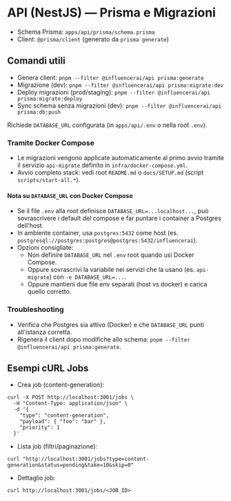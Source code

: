 ﻿# API (NestJS) — Prisma e Migrazioni

- Schema Prisma: `apps/api/prisma/schema.prisma`
- Client: `@prisma/client` (generato da `prisma generate`)

## Comandi utili

- Genera client: `pnpm --filter @influencerai/api prisma:generate`
- Migrazione (dev): `pnpm --filter @influencerai/api prisma:migrate:dev`
- Deploy migrazioni (prod/staging): `pnpm --filter @influencerai/api prisma:migrate:deploy`
- Sync schema senza migrazioni (dev): `pnpm --filter @influencerai/api prisma:db:push`

Richiede `DATABASE_URL` configurata (in `apps/api/.env` o nella root `.env`).

### Tramite Docker Compose

- Le migrazioni vengono applicate automaticamente al primo avvio tramite il servizio `api-migrate` definito in `infra/docker-compose.yml`.
- Avvio completo stack: vedi root `README.md` o `docs/SETUP.md` (script `scripts/start-all.*`).

#### Nota su `DATABASE_URL` con Docker Compose

- Se il file `.env` alla root definisce `DATABASE_URL=...localhost...`, può sovrascrivere i default del compose e far puntare i container a Postgres dell'host.
- In ambiente container, usa `postgres:5432` come host (es. `postgresql://postgres:postgres@postgres:5432/influencerai`).
- Opzioni consigliate:
  - Non definire `DATABASE_URL` nel `.env` root quando usi Docker Compose.
  - Oppure sovrascrivi la variabile nei servizi che la usano (es. `api-migrate`) con `-e DATABASE_URL=...`.
  - Oppure mantieni due file env separati (host vs docker) e carica quello corretto.

### Troubleshooting

- Verifica che Postgres sia attivo (Docker) e che `DATABASE_URL` punti all'istanza corretta.
- Rigenera il client dopo modifiche allo schema: `pnpm --filter @influencerai/api prisma:generate`.


## Esempi cURL Jobs

- Crea job (content-generation):

```
curl -X POST http://localhost:3001/jobs \
  -H "Content-Type: application/json" \
  -d '{
    "type": "content-generation",
    "payload": { "foo": "bar" },
    "priority": 1
  }'
```

- Lista job (filtri/paginazione):

```
curl "http://localhost:3001/jobs?type=content-generation&status=pending&take=10&skip=0"
```

- Dettaglio job:

```
curl http://localhost:3001/jobs/<JOB_ID>
```

